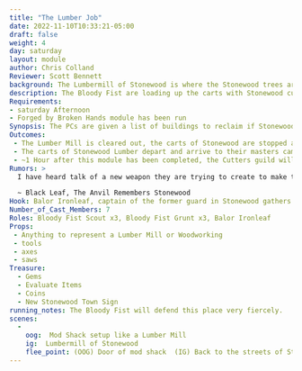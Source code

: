 ```yaml
---
title: "The Lumber Job"
date: 2022-11-10T10:33:21-05:00
draft: false
weight: 4
day: saturday
layout: module
author: Chris Colland
Reviewer: Scott Bennett
background: The Lumbermill of Stonewood is where the Stonewood trees are ritually harvested and turned into fine Lumber to build with or trade. adventurers 
description: The Bloody Fist are loading up the carts with Stonewood cut Lumber to take back to their masters. They started demanding this after they tortured enough of the Cutters guild and found its true properties. Whispers of Ballista’s made from Stonewood.
Requirements: 
- saturday Afternoon
- Forged by Broken Hands module has been run
Synopsis: The PCs are given a list of buildings to reclaim if Stonewood is to be theirs again. The Bloody Fist are setting up the next big shipment of Stonewood Lumber to their masters. They are talking about a ballista they are going to make and test on Stonewood soon with this
Outcomes: 
 - The Lumber Mill is cleared out, the carts of Stonewood are stopped and the Bloody Fist are unable to complete their Stonewood Ballista.
 - The carts of Stonewood Lumber depart and arrive to their masters camps, construction on a Stonewood Ballista is started (Would be completed by next event in Stonewood)
 - ~1 Hour after this module has been completed, the Cutters guild will bring into town a new Stonewood sign to replace the destroyed one at the towns entrance as a symbol of hope to the people~
Rumors: > 
  I have heard talk of a new weapon they are trying to create to make this war even easier for them. Something about “Only Stonewood Lumber can build the strength of projectile we need” I haven’t seen any prototypes yet the weapon itself. But it does not sound good for any of us if they build it

  ~ Black Leaf, The Anvil Remembers Stonewood
Hook: Balor Ironleaf, captain of the former guard in Stonewood gathers a small band of lower to mid seasoned adventures. 
Number_of_Cast_Members: 7
Roles: Bloody Fist Scout x3, Bloody Fist Grunt x3, Balor Ironleaf
Props: 
 - Anything to represent a Lumber Mill or Woodworking
 - tools
 - axes
 - saws
Treasure: 
  - Gems
  - Evaluate Items
  - Coins
  - New Stonewood Town Sign
running_notes: The Bloody Fist will defend this place very fiercely. 
scenes: 
  - 
    oog:  Mod Shack setup like a Lumber Mill
    ig:  Lumbermill of Stonewood
    flee_point: (OOG) Door of mod shack  (IG) Back to the streets of Stonewood
---
```







